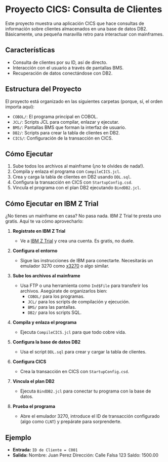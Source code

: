 # Proyecto CICS: Consulta de Clientes

Este proyecto muestra una aplicación CICS que hace consultas de información sobre clientes almacenados en una base de datos DB2. Básicamente, una pequeña maravilla retro para interactuar con mainframes.

## Características
- Consulta de clientes por su ID, así de directo.
- Interacción con el usuario a través de pantallas BMS.
- Recuperación de datos conectándose con DB2.

## Estructura del Proyecto
El proyecto está organizado en las siguientes carpetas (porque, sí, el orden importa aquí):
- `COBOL/`: El programa principal en COBOL.
- `JCL/`: Scripts JCL para compilar, enlazar y ejecutar.
- `BMS/`: Pantallas BMS que forman la interfaz de usuario.
- `DB2/`: Scripts para crear la tabla de clientes en DB2.
- `CICS/`: Configuración de la transacción en CICS.

## Cómo Ejecutar
1. Sube todos los archivos al mainframe (¡no te olvides de nada!).
2. Compila y enlaza el programa con `CompileCICS.jcl`.
3. Crea y carga la tabla de clientes en DB2 usando `DDL.sql`.
4. Configura la transacción en CICS con `StartupConfig.csd`.
5. Vincula el programa con el plan DB2 ejecutando `BindDB2.jcl`.

## Cómo Ejecutar en IBM Z Trial
¿No tienes un mainframe en casa? No pasa nada. IBM Z Trial te presta uno gratis. Aquí te va cómo aprovecharlo:

1. **Regístrate en IBM Z Trial**  
   - Ve a [IBM Z Trial](https://www.ibm.com/it-infrastructure/z/trial) y crea una cuenta. Es gratis, no duele.

2. **Configura el entorno**  
   - Sigue las instrucciones de IBM para conectarte. Necesitarás un emulador 3270 como [x3270](http://x3270.bgp.nu/) o algo similar.

3. **Sube los archivos al mainframe**  
   - Usa FTP o una herramienta como `Ind$File` para transferir los archivos. Asegúrate de organizarlos bien:
     - `COBOL/` para los programas.
     - `JCL/` para los scripts de compilación y ejecución.
     - `BMS/` para las pantallas.
     - `DB2/` para los scripts SQL.

4. **Compila y enlaza el programa**  
   - Ejecuta `CompileCICS.jcl` para que todo cobre vida.

5. **Configura la base de datos DB2**  
   - Usa el script `DDL.sql` para crear y cargar la tabla de clientes.

6. **Configura CICS**  
   - Crea la transacción en CICS con `StartupConfig.csd`.

7. **Vincula el plan DB2**  
   - Ejecuta `BindDB2.jcl` para conectar tu programa con la base de datos.

8. **Prueba el programa**  
   - Abre el emulador 3270, introduce el ID de transacción configurado (algo como `CLNT`) y prepárate para sorprenderte.

## Ejemplo
- **Entrada:** `ID de Cliente = C001`
- **Salida:** Nombre: Juan Perez Dirección: Calle Falsa 123 Saldo: 1500.00
